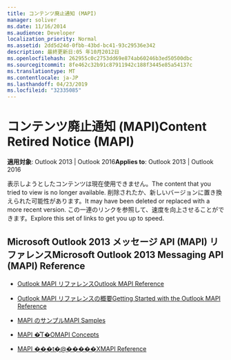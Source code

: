 ```yaml
---
title: コンテンツ廃止通知 (MAPI)
manager: soliver
ms.date: 11/16/2014
ms.audience: Developer
localization_priority: Normal
ms.assetid: 2dd5d24d-0fbb-43bd-bc41-93c29536e342
description: 最終更新日:05 年10月2012日
ms.openlocfilehash: 262955c0c2753dd69e874ab60246b3ed50500dbc
ms.sourcegitcommit: 8fe462c32b91c87911942c188f3445e85a54137c
ms.translationtype: MT
ms.contentlocale: ja-JP
ms.lasthandoff: 04/23/2019
ms.locfileid: "32335085"
---
```

# <a name="content-retired-notice-mapi"></a><span data-ttu-id="4f577-103">コンテンツ廃止通知 (MAPI)</span><span class="sxs-lookup"><span data-stu-id="4f577-103">Content Retired Notice (MAPI)</span></span>


  
<span data-ttu-id="4f577-104">**適用対象**: Outlook 2013 | Outlook 2016</span><span class="sxs-lookup"><span data-stu-id="4f577-104">**Applies to**: Outlook 2013 | Outlook 2016</span></span> 
  
<span data-ttu-id="4f577-105">表示しようとしたコンテンツは現在使用できません。</span><span class="sxs-lookup"><span data-stu-id="4f577-105">The content that you tried to view is no longer available.</span></span> <span data-ttu-id="4f577-106">削除されたか、新しいバージョンに置き換えられた可能性があります。</span><span class="sxs-lookup"><span data-stu-id="4f577-106">It may have been deleted or replaced with a more recent version.</span></span> <span data-ttu-id="4f577-107">この一連のリンクを参照して、速度を向上させることができます。</span><span class="sxs-lookup"><span data-stu-id="4f577-107">Explore this set of links to get you up to speed.</span></span>
  
## <a name="microsoft-outlook-2013-messaging-api-mapi-reference"></a><span data-ttu-id="4f577-108">Microsoft Outlook 2013 メッセージ API (MAPI) リファレンス</span><span class="sxs-lookup"><span data-stu-id="4f577-108">Microsoft Outlook 2013 Messaging API (MAPI) Reference</span></span>

- [<span data-ttu-id="4f577-109">Outlook MAPI リファレンス</span><span class="sxs-lookup"><span data-stu-id="4f577-109">Outlook MAPI Reference</span></span>](outlook-mapi-reference.md)
    
- [<span data-ttu-id="4f577-110">Outlook MAPI リファレンスの概要</span><span class="sxs-lookup"><span data-stu-id="4f577-110">Getting Started with the Outlook MAPI Reference</span></span>](getting-started-with-the-outlook-mapi-reference.md)
    
- [<span data-ttu-id="4f577-111">MAPI のサンプル</span><span class="sxs-lookup"><span data-stu-id="4f577-111">MAPI Samples</span></span>](mapi-samples.md)
    
- [<span data-ttu-id="4f577-112">MAPI �̊T�O</span><span class="sxs-lookup"><span data-stu-id="4f577-112">MAPI Concepts</span></span>](mapi-concepts.md)
    
- [<span data-ttu-id="4f577-113">MAPI ���t�@�����X</span><span class="sxs-lookup"><span data-stu-id="4f577-113">MAPI Reference</span></span>](mapi-reference.md)
    

